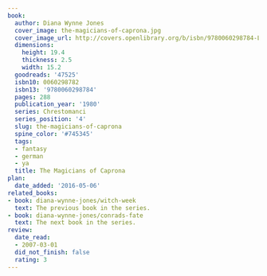 ```yaml
---
book:
  author: Diana Wynne Jones
  cover_image: the-magicians-of-caprona.jpg
  cover_image_url: http://covers.openlibrary.org/b/isbn/9780060298784-L.jpg
  dimensions:
    height: 19.4
    thickness: 2.5
    width: 15.2
  goodreads: '47525'
  isbn10: 0060298782
  isbn13: '9780060298784'
  pages: 288
  publication_year: '1980'
  series: Chrestomanci
  series_position: '4'
  slug: the-magicians-of-caprona
  spine_color: '#745345'
  tags:
  - fantasy
  - german
  - ya
  title: The Magicians of Caprona
plan:
  date_added: '2016-05-06'
related_books:
- book: diana-wynne-jones/witch-week
  text: The previous book in the series.
- book: diana-wynne-jones/conrads-fate
  text: The next book in the series.
review:
  date_read:
  - 2007-03-01
  did_not_finish: false
  rating: 3
---
```

